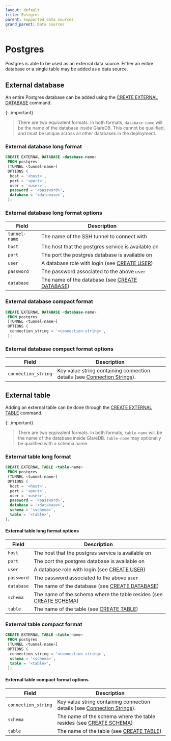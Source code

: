 ```yaml
---
layout: default
title: Postgres
parent: Supported data sources
grand_parent: Data sources
---
```


# Postgres

Postgres is able to be used as an external data source. Either an entire
database or a single table may be added as a data source.

## External database

An entire Postgres database can be added using the [CREATE EXTERNAL DATABASE]
command.

{: .important}

> There are two equivalent formats. In both formats, `database-name` will be the
> name of the database inside GlareDB. This cannot be qualified, and must be
> unique across all other databases in the deployment.

### External database long format

```sql
CREATE EXTERNAL DATABASE <database-name>
 FROM postgres
 [TUNNEL <tunnel-name>]
 OPTIONS (
  host = '<host>',
  port = '<port>',
  user = '<user>',
  password = '<password>',
  database = '<database>',
 );
```

### External database long format options

| Field           | Description                                          |
| --------------- | ---------------------------------------------------- |
| `tunnel-name`   | The name of the SSH tunnel to connect with           |
| `host`          | The host that the postgres service is available on   |
| `port`          | The port the postgres database is available on       |
| `user`          | A database role with login (see [CREATE USER])       |
| `password`      | The password associated to the above `user`          |
| `database`      | The name of the database (see [CREATE DATABASE])     |

### External database compact format

```sql
CREATE EXTERNAL DATABASE <database-name>
 FROM postgres
 [TUNNEL <tunnel-name>]
 OPTIONS (
  connection_string = '<connection-string>',
 );
```

### External database compact format options

| Field               | Description                                                                |
| ------------------- | -------------------------------------------------------------------------- |
| `connection_string` | Key value string containing connection details (see [Connection Strings]). |

## External table

Adding an external table can be done through the [CREATE EXTERNAL TABLE]
command.

{: .important}

> There are two equivalent formats. In both formats, `table-name` will be the
> name of the database inside GlareDB. `table-name` may optionally be qualified
> with a schema name.

### External table long format

```sql
CREATE EXTERNAL TABLE <table-name>
 FROM postgres
 [TUNNEL <tunnel-name>]
 OPTIONS (
  host = '<host>',
  port = '<port>',
  user = '<user>',
  password = '<password>',
  database = '<database>',
  schema = '<schema>',
  table = '<table>',
);
```

#### External table long format options

| Field      | Description                                                          |
| ---------- | -------------------------------------------------------------------- |
| `host`     | The host that the postgres service is available on                   |
| `port`     | The port the postgres database is available on                       |
| `user`     | A database role with login (see [CREATE USER])                       |
| `password` | The password associated to the above `user`                          |
| `database` | The name of the database (see [CREATE DATABASE])                     |
| `schema`   | The name of the schema where the table resides (see [CREATE SCHEMA]) |
| `table`    | The name of the table (see [CREATE TABLE])                           |

### External table compact format

```sql
CREATE EXTERNAL TABLE <table-name>
 FROM postgres
 [TUNNEL <tunnel-name>]
 OPTIONS (
  connection_string = '<connection-string>',
  schema = '<schema>',
  table = '<table>',
 );
```

#### External table compact format options

| Field               | Description                                                                |
| ------------------- | -------------------------------------------------------------------------- |
| `connection_string` | Key value string containing connection details (see [Connection Strings]). |
| `schema`            | The name of the schema where the table resides (see [CREATE SCHEMA])       |
| `table`             | The name of the table (see [CREATE TABLE])                                 |

<!-- markdownlint-disable line-length -->

[CREATE EXTERNAL TABLE]: /docs/sql-reference/sql-commands/create-external-table
[CREATE EXTERNAL DATABASE]: /docs/sql-reference/sql-commands/create-external-database
[CREATE USER]: https://www.postgresql.org/docs/current/sql-createuser.html
[CREATE DATABASE]: https://www.postgresql.org/docs/current/sql-createdatabase.html
[CREATE SCHEMA]: https://www.postgresql.org/docs/current/sql-createschema.html
[CREATE TABLE]: https://www.postgresql.org/docs/current/sql-createtable.html
[Connection Strings]: https://www.postgresql.org/docs/current/libpq-connect.html#LIBPQ-CONNSTRING

<!-- markdownlint-enable line-length -->
